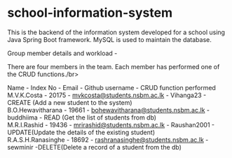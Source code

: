 # school-information-system

This is the backend of the information system developed for a school using Java Spring Boot framework.
MySQL is used to maintain the database. 

Group member details and workload -<br/>

There are four members in the team. Each member has performed one of the CRUD functions./br>

Name - Index No - Email - Github username - CRUD function performed</br>
M.V.K.Costa - 20175 - mvkcosta@students.nsbm.ac.lk - Vihanga23 - CREATE (Add a new student to the system)</br>
B.O.Hewavitharana - 19661 - bohewavitharana@students.nsbm.ac.lk - buddhiima - READ (Get the list of students from db)</br>
M.R.I.Rashid - 19436 - mrirashid@students.nsbm.ac.lk - Raushan2001 - UPDATE(Update the details of the existing student)</br>
R.A.S.H.Ranasinghe - 18692 - rashranasinghe@students.nsbm.ac.lk - sewminir -DELETE(Delete a record of a student from the db)


